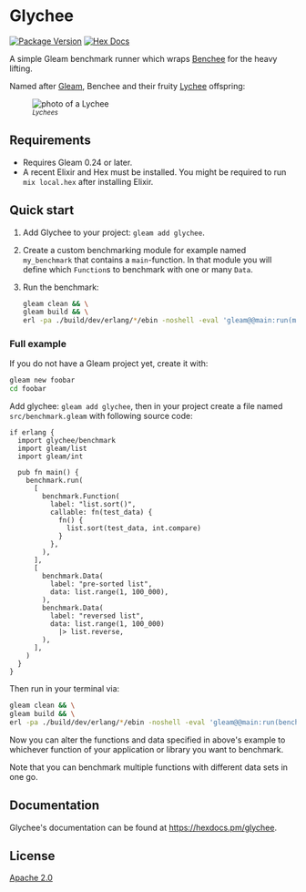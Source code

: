 # Glychee

[![Package Version](https://img.shields.io/hexpm/v/glychee)](https://hex.pm/packages/glychee)
[![Hex Docs](https://img.shields.io/badge/hex-docs-ffaff3)](https://hexdocs.pm/glychee/)

A simple Gleam benchmark runner which wraps
[Benchee](https://github.com/bencheeorg/benchee) for the heavy lifting.

Named after [Gleam](https://gleam.run), Benchee and their fruity [Lychee](https://en.wikipedia.org/wiki/Lychee) offspring:

<figure>
  <img src="https://upload.wikimedia.org/wikipedia/commons/4/46/Litchi_chinensis_fruits.JPG" alt="photo of a Lychee" style="max-height: 10em"/>
  <figcaption><i><small>Lychees</small></i></figcaption>
</figure>

## Requirements

- Requires Gleam 0.24 or later.
- A recent Elixir and Hex must be installed. You might be required to run
  `mix local.hex` after installing Elixir.

## Quick start

1. Add Glychee to your project: `gleam add glychee`.
2. Create a custom benchmarking module for example named `my_benchmark` that
   contains a `main`-function. In that module you will define which `Function`s
   to benchmark with one or many `Data`.
3. Run the benchmark:

   ```sh
   gleam clean && \
   gleam build && \
   erl -pa ./build/dev/erlang/*/ebin -noshell -eval 'gleam@@main:run(my_benchmark)'
   ```

### Full example

If you do not have a Gleam project yet, create it with:

```sh
gleam new foobar
cd foobar
```

Add glychee: `gleam add glychee`, then in your project create a file named
`src/benchmark.gleam` with following source code:

```gleam
if erlang {
  import glychee/benchmark
  import gleam/list
  import gleam/int

  pub fn main() {
    benchmark.run(
      [
        benchmark.Function(
          label: "list.sort()",
          callable: fn(test_data) {
            fn() {
              list.sort(test_data, int.compare)
            }
          },
        ),
      ],
      [
        benchmark.Data(
          label: "pre-sorted list",
          data: list.range(1, 100_000),
        ),
        benchmark.Data(
          label: "reversed list",
          data: list.range(1, 100_000)
            |> list.reverse,
        ),
      ],
    )
  }
}
```

Then run in your terminal via:

```sh
gleam clean && \
gleam build && \
erl -pa ./build/dev/erlang/*/ebin -noshell -eval 'gleam@@main:run(benchmark)'
```

Now you can alter the functions and data specified in above's example to
whichever function of your application or library you want to benchmark.

Note that you can benchmark multiple functions with different data sets
in one go.

## Documentation

Glychee's documentation can be found at <https://hexdocs.pm/glychee>.

## License

[Apache 2.0](./LICENSE)
